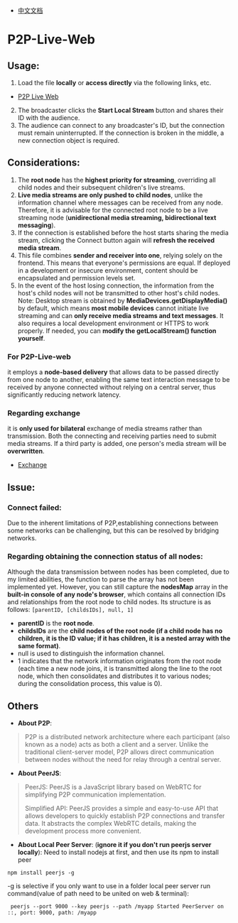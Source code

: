 - [中文文档](README_CN.md)

# P2P-Live-Web

## Usage:
1. Load the file **locally** or **access directly** via the following links, etc.
+ [P2P Live Web](https://aiksxd.github.io/P2PLiveWeb.html)
2. The broadcaster clicks the **Start Local Stream** button and shares their ID with the audience.
3. The audience can connect to any broadcaster's ID, but the connection must remain uninterrupted. If the connection is broken in the middle, a new connection object is required.

## **Considerations**:
1. The **root node** has the **highest priority for streaming**, overriding all child nodes and their subsequent children's live streams.
2. **Live media streams are only pushed to child nodes**, unlike the information channel where messages can be received from any node. Therefore, it is advisable for the connected root node to be a live streaming node (**unidirectional media streaming, bidirectional text messaging**).
3. If the connection is established before the host starts sharing the media stream, clicking the Connect button again will **refresh the received media stream**.
4. This file combines **sender and receiver into one**, relying solely on the frontend. This means that everyone's permissions are equal. If deployed in a development or insecure environment, content should be encapsulated and permission levels set.
5. In the event of the host losing connection, the information from the host's child nodes will not be transmitted to other host's child nodes.
Note: Desktop stream is obtained by **MediaDevices.getDisplayMedia()** by default, which means **most mobile devices** cannot initiate live streaming and can **only receive media streams and text messages**. It also requires a local development environment or HTTPS to work properly. If needed, you can **modify the getLocalStream() function yourself**.

### For **P2P-Live-web**
 it employs a **node-based delivery** that allows data to be passed directly from one node to another, enabling the same text interaction message to be received by anyone connected without relying on a central server, thus significantly reducing network latency.

### Regarding **exchange**
it is **only used for bilateral** exchange of media streams rather than transmission. Both the connecting and receiving parties need to submit media streams. If a third party is added, one person's media stream will be **overwritten**.
- [Exchange](https://aiksxd.github.io/exchange.html)

## Issue: 
### Connect failed:
Due to the inherent limitations of P2P,establishing connections between some networks can be challenging, but this can be resolved by bridging networks.

### Regarding obtaining the connection status of all nodes: 
Although the data transmission between nodes has been completed, due to my limited abilities, the function to parse the array has not been implemented yet.
However, you can still capture the **nodesMap** array in the **built-in console of any node's browser**, which contains all connection IDs and relationships from the root node to child nodes. Its structure is as follows:
`[parentID, [childsIDs], null, 1]`
+ **parentID** is the **root node**.
+ **childsIDs** are the **child nodes of the root node (if a child node has no children, it is the ID value; if it has children, it is a nested array with the same format)**.
+ null is used to distinguish the information channel.
+ 1 indicates that the network information originates from the root node (each time a new node joins, it is transmitted along the line to the root node, which then consolidates and distributes it to various nodes; during the consolidation process, this value is 0).

## Others
+ **About P2P**:
> P2P is a distributed network architecture where each participant (also known as a node) acts as both a client and a server.
> Unlike the traditional client-server model, P2P allows direct communication between nodes without the need for relay through a central server.

+ **About PeerJS**:
> PeerJS: PeerJS is a JavaScript library based on WebRTC for simplifying P2P communication implementation.
> 
> Simplified API: PeerJS provides a simple and easy-to-use API that allows developers to quickly establish P2P connections and transfer data.
> It abstracts the complex WebRTC details, making the development process more convenient.

+ **About Local Peer Server**:
(**ignore it if you don't run peerjs server locally**):
Need to install nodejs at first, and then use its npm to install peer
```
npm install peerjs -g
```
-g is selective if you only want to use in a folder
local peer server run command(value of path need to be united on web & terminal):
```
 peerjs --port 9000 --key peerjs --path /myapp Started PeerServer on ::, port: 9000, path: /myapp
```

